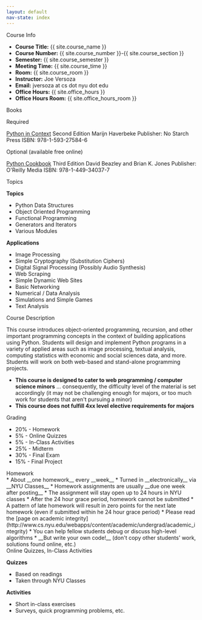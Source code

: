 ```yaml
---
layout: default
nav-state: index
---
```


<div class="row">

  <div class="col-md-6">
    <div class="panel panel-default">

<a name="info"></a>
<div class="panel-heading">Course Info</div>
<div class="panel-body" markdown="block">

* __Course Title:__ {{ site.course_name }}
* __Course Number:__ {{ site.course_number }}-{{ site.course_section }}
* __Semester:__ {{ site.course_semester }}
* __Meeting Time:__ {{ site.course_time }}
* __Room:__ {{ site.course_room }}
* __Instructor:__ Joe Versoza
* __Email:__ jversoza at cs dot nyu dot edu
* __Office Hours:__ {{ site.office_hours }}
* __Office Hours Room:__  {{ site.office_hours_room }}
</div>
    </div>
    <div class="panel panel-default">
<a name="books"></a>
<div class="panel-heading">Books</div>
<div class="panel-body" markdown="block">

Required

[Python in Context](http://www.jblearning.com/catalog/9781449699390/)
Second Edition
Marijn Haverbeke
Publisher: No Starch Press
ISBN: 978-1-593-27584-6

Optional (available free online)

[Python Cookbook](http://chimera.labs.oreilly.com/books/1230000000393/index.html)
Third Edition
David Beazley and Brian K. Jones
Publisher: O'Reilly Media
ISBN: 978-1-449-34037-7

</div>
    </div>
    <div class="panel panel-default">
<a name="topics"></a>
<div class="panel-heading">Topics</div>
<div class="panel-body" markdown="block">

__Topics__

* Python Data Structures
* Object Oriented Programming
* Functional Programming
* Generators and Iterators
* Various Modules

__Applications__

* Image Processing
* Simple Cryptography (Substitution Ciphers)
* Digital Signal Processing (Possibly Audio Synthesis)
* Web Scraping
* Simple Dynamic Web Sites
* Basic Networking
* Numerical / Data Analysis
* Simulations and Simple Games
* Text Analysis

</div>
    </div>
  </div><!-- end col -->

  <div class="col-md-6">
    <div class="panel panel-default">
<a name="description"></a>
<div class="panel-heading">Course Description</div>
<div class="panel-body" markdown="block">

This course introduces object-oriented programming, recursion, and other important programming concepts in the context of building applications using Python. Students will design and implement Python programs in a variety of applied areas such as image processing, textual analysis, computing statistics with economic and social sciences data, and more. Students will work on both web-based and stand-alone programming projects.

* __This course is designed to cater to web programming / computer science minors__ ... consequently, the difficulty level of the material is set accordingly (it may not be challenging enough for majors, or too much work for students that aren't pursuing a minor)
* __This course does not fulfill 4xx level elective requirements for majors__
</div>
    </div>
    <div class="panel panel-default">
<a name="grading"></a>
<div class="panel-heading">Grading</div>
<div class="panel-body" markdown="block">

* 20% - Homework
* 5% - Online Quizzes 
* 5% - In-Class Activities
* 25% - Midterm
* 30% - Final Exam
* 15% - Final Project

</div>
    </div>
    <div class="panel panel-default">
<a name="homework"></a>
<div class="panel-heading">Homework</div>
<div class="panel-body" markdown="block">
* About __one homework__ every __week__
* Turned in __electronically__ via __NYU Classes__
* Homework assignments are usually __due one week after posting__
* The assignment will stay open up to 24 hours in NYU classes
	* After the 24 hour grace period, homework cannot be submitted
	* A pattern of late homework will result in zero points for the next late homework (even if submitted within he 24 hour grace period)
* Please read the [page on academic integrity](http://www.cs.nyu.edu/webapps/content/academic/undergrad/academic_integrity)
	* You can help fellow students debug or discuss high-level algorithms
	* __But write your own code!__ (don't copy other students' work, solutions found online, etc.)

</div>
    </div>
    <div class="panel panel-default">
<a name="homework"></a>
<div class="panel-heading">Online Quizzes, In-Class Activities</div>
<div class="panel-body" markdown="block">

__Quizzes__

* Based on readings
* Taken through NYU Classes

__Activities__

* Short in-class exercises
* Surveys, quick programming problems, etc.

</div>
  </div><!-- end col -->

</div><!-- end row -->

<div class="row">
  <div class="col-md-6">
  </div><!-- end col -->

  <div class="col-md-6">
  </div><!-- end col -->



</div><!-- end row -->

<div class="row">
  <div class="col-md-6">
  </div><!-- end col -->

  <div class="col-md-6">
  </div><!-- end col -->
</div><!-- end row -->

